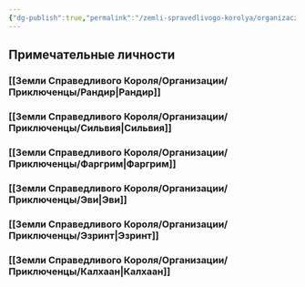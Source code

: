 ```yaml
---
{"dg-publish":true,"permalink":"/zemli-spravedlivogo-korolya/organizaczii/priklyuchenczy/priklyuchenczy-novogo-puti/"}
---
```


## Примечательные личности

### [[Земли Справедливого Короля/Организации/Приключенцы/Рандир\|Рандир]]

### [[Земли Справедливого Короля/Организации/Приключенцы/Сильвия\|Сильвия]]

### [[Земли Справедливого Короля/Организации/Приключенцы/Фаргрим\|Фаргрим]]

### [[Земли Справедливого Короля/Организации/Приключенцы/Эви\|Эви]]

### [[Земли Справедливого Короля/Организации/Приключенцы/Эзринт\|Эзринт]]

### [[Земли Справедливого Короля/Организации/Приключенцы/Калхаан\|Калхаан]]



